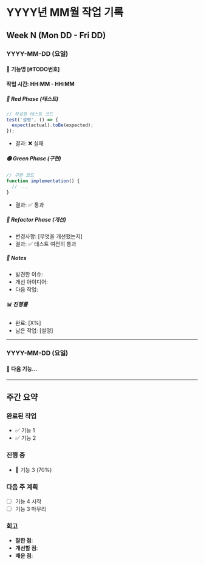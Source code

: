 # YYYY년 MM월 작업 기록

## Week N (Mon DD - Fri DD)

### YYYY-MM-DD (요일)

#### 🎯 기능명 [#TODO번호]

**작업 시간: HH:MM - HH:MM**

##### 🔴 Red Phase (테스트)
```typescript
// 작성한 테스트 코드
test('설명', () => {
  expect(actual).toBe(expected);
});
```
- 결과: ❌ 실패

##### 🟢 Green Phase (구현)
```typescript
// 구현 코드
function implementation() {
  // ...
}
```
- 결과: ✅ 통과

##### 🔵 Refactor Phase (개선)
- 변경사항: [무엇을 개선했는지]
- 결과: ✅ 테스트 여전히 통과

##### 📝 Notes
- 발견한 이슈: 
- 개선 아이디어:
- 다음 작업:

##### 📊 진행률
- 완료: [X%]
- 남은 작업: [설명]

---

### YYYY-MM-DD (요일)

#### 🎯 다음 기능...

---

## 주간 요약

### 완료된 작업
- ✅ 기능 1
- ✅ 기능 2

### 진행 중
- 🔄 기능 3 (70%)

### 다음 주 계획
- [ ] 기능 4 시작
- [ ] 기능 3 마무리

### 회고
- **잘한 점**: 
- **개선할 점**: 
- **배운 점**:
